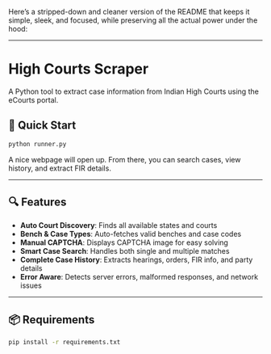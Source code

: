 Here’s a stripped-down and cleaner version of the README that keeps it simple, sleek, and focused, while preserving all the actual power under the hood:

---

# High Courts Scraper

A Python tool to extract case information from Indian High Courts using the eCourts portal.

## 🚀 Quick Start

```bash
python runner.py
```

A nice webpage will open up. From there, you can search cases, view history, and extract FIR details.

---

## 🔍 Features

- **Auto Court Discovery**: Finds all available states and courts
- **Bench & Case Types**: Auto-fetches valid benches and case codes
- **Manual CAPTCHA**: Displays CAPTCHA image for easy solving
- **Smart Case Search**: Handles both single and multiple matches
- **Complete Case History**: Extracts hearings, orders, FIR info, and party details
- **Error Aware**: Detects server errors, malformed responses, and network issues

---

## 📦 Requirements

```bash
pip install -r requirements.txt

```

